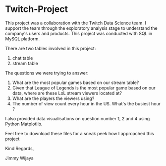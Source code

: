 # Twitch-Project

This project was a collaboration with the Twitch Data Science team. 
I support the team through the exploratory analysis stage to understand the company's users and products. 
This project was conducted with SQL in MySQL platform. 

There are two tables involved in this project:
1. chat table
2. stream table

The questions we were trying to answer:
1. What are the most popular games based on our stream table? 
2. Given that League of Legends is the most popular game based on our data, where are these LoL stream viewers located at? 
3. What are the players the viewers using? 
4. The number of view count every hour in the US. What's the busiest hour ?

I also provided data visualisations on question number 1, 2 and 4 using Python Matplotlib. 

Feel free to download these files for a sneak peek how I approached this project

Kind Regards,

Jimmy Wijaya
